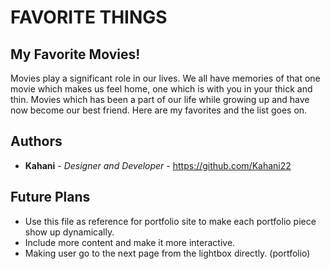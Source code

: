 # FAVORITE THINGS

## My Favorite Movies!

 Movies play a significant role in our lives. We all have memories of that one movie which makes us feel home, one which is with you in your thick and thin. Movies which has been a part of our life while growing up and have now become our best friend. Here are my favorites and the list goes on.



## Authors

* **Kahani** - *Designer and Developer* - https://github.com/Kahani22


## Future Plans
- Use this file as reference for portfolio site to make each portfolio piece show up dynamically.
- Include more content and make it more interactive. 
- Making user go to the next page from the lightbox directly. (portfolio)
